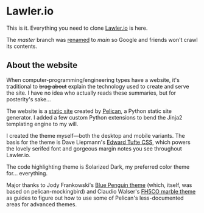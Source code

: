 # Lawler.io

This is it. Everything you need to clone [Lawler.io](https://lawler.io) is here.

The _master_ branch was [renamed](https://stackoverflow.com/questions/53377423/removing-github-profile-repos-from-google-search) to _main_ so Google and friends won't crawl its contents.

## About the website

When computer-programming/engineering types have a website, it's traditional to <del>brag about</del> explain the technology used to create and serve the site. I have no idea who actually reads these summaries, but for posterity's sake&hellip;

The website is a [static site](https://en.wikipedia.org/wiki/Static_web_page) created by [Pelican](https://github.com/getpelican/pelican), a Python static site generator. I added a few custom Python extensions to bend the Jinja2 templating engine to my will.

I created the theme myself&mdash;both the desktop and mobile variants. The basis for the theme is Dave Liepmann's [Edward Tufte CSS](https://edwardtufte.github.io/tufte-css/), which powers the lovely serifed font and gorgeous margin notes you see throughout Lawler.io.

The code highlighting theme is Solarized Dark, my preferred color theme for... everything.

Major thanks to Jody Frankowski's [Blue Penguin theme](https://github.com/jody-frankowski/blue-penguin) (which, itself, was based on pelican-mockingbird) and Claudio Walser's [FH5CO marble theme](https://github.com/claudio-walser/pelican-fh5co-marble-example) as guides to figure out how to use some of Pelican's less-documented areas for advanced themes.
